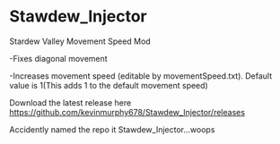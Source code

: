 # Stawdew_Injector
Stardew  Valley Movement Speed Mod

-Fixes diagonal movement

-Increases movement speed (editable by movementSpeed.txt). Default value is 1(This adds 1 to the default movement speed)


Download the latest release here https://github.com/kevinmurphy678/Stawdew_Injector/releases


Accidently named the repo it Stawdew_Injector...woops
